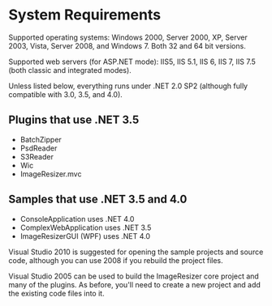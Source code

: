 # System Requirements

Supported operating systems: Windows 2000, Server 2000, XP, Server 2003, Vista, Server 2008, and Windows 7. Both 32 and 64 bit versions.

Supported web servers (for ASP.NET mode): IIS5, IIS 5.1, IIS 6, IIS 7, IIS 7.5 (both classic and integrated modes).

Unless listed below, everything runs under .NET 2.0 SP2 (although fully compatible with 3.0, 3.5, and 4.0).

## Plugins that use .NET 3.5

* BatchZipper
* PsdReader
* S3Reader
* Wic
* ImageResizer.mvc


## Samples that use .NET 3.5 and 4.0

* ConsoleApplication uses .NET 4.0
* ComplexWebApplication uses .NET 3.5
* ImageResizerGUI (WPF) uses .NET 4.0


Visual Studio 2010 is suggested for opening the sample projects and source code, although you can use 2008 if you rebuild the project files.

Visual Studio 2005 can be used to build the ImageResizer core project and many of the plugins. As before, you'll need to create a new project and add the existing code files into it.